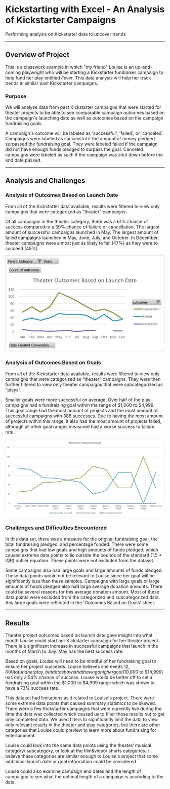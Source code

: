 # Kickstarting with Excel - An Analysis of Kickstarter Campaigns
Performing analysis on Kickstarter data to uncover trends 

---
## Overview of Project
This is a classwork example in which "my friend" Louise is an up-and-coming playwright who will be starting a Kickstarter fundraiser campaign to help fund her play entitled *Fever*. This data analysis will help her track trends in similar past Kickstarter campaigns. 

### Purpose
We will analyze data from past Kickstarter campaigns that were started for theater projects to be able to see comparable campaign outcomes based on the campaign's launching date as well as outcomes based on the campaign fundraising goals. 

A campaign's outcome will be labeled as 'successful', 'failed', or 'canceled'. Campaigns were labeled as successful if the amount of money pledged surpassed the fundraising goal. They were labeled failed if the campaign did not have enough funds pledged to surpass the goal. Canceled campaigns were labeled as such if the campaign was shut down before the end date passed. 

---
## Analysis and Challenges
### Analysis of Outcomes Based on Launch Date
From all of the Kickstarter data available, results were filtered to view only campaigns that were categorized as "theater" campaigns. 

Of all campaigns in the theater category, there was a 61% chance of success compared to a 39% chance of failure or cancellation. The largest amount of successful campaigns launched in May. The largest amount of failed campaigns launched in May, June, July, and October. In December, theater campaigns were almost just as likely to fail (47%) as they were to succeed (49%). 

![Theater Outcomes Based on Launch Date Graphic](/Resources/Theater_Outcomes_vs_Launch.png)

### Analysis of Outcomes Based on Goals
From all of the Kickstarter data available, results were filtered to view only campaigns that were categorized as "theater" campaigns. They were then further filtered to view only theater campaigns that were subcategorized as "plays". 

Smaller goals were more successful on average. Over half of the play campaigns had a fundraising goal within the range of $1,000 to $4,999. This goal range had the most amount of projects and the most amount of successful campaigns with 388 successes. Due to having the most amount of projects within this range, it also had the most amount of projects failed, although all other goal ranges measured had a worse success to failure rate. 

![Outcomes Based on Fundraising Goals](/Resources/Outcomes_vs_Goals.png)

### Challenges and Difficulties Encountered
In this data set, there was a measure for the original fundraising goal, the total fundraising pledged, and percentage funded. There were some campaigns that had low goals and high amounts of funds pledged, which caused extreme data points to lie outside the bounds of the standard (1.5 * IQR) outlier equation. These points were not excluded from the dataset. 

Some campaigns also had large goals and large amounts of funds pledged. These data points would not be relevant to Louise since her goal will be significantly less than these samples. Campaigns with large goals or large amounts of funds pledged also had large average donation amounts. There could be several reasons for this average donation amount. Most of these data points were excluded from the categorized and subcategorized data. Any large goals were reflected in the 'Outcomes Based on Goals' sheet. 

---
## Results
Theater project outcomes based on launch date gave insight into what month Louise could start her Kickstarter campaign for her theater project. There is a significant increase in successful campaigns that launch in the months of March to July. May has the best success rate. 

Based on goals, Louise will need to be mindful of her fundraising goal to ensure her project succeeds. Louise believes she needs $12,000 to fund her play, but data shows that having a higher goal ($10,000 to $14,999) has only a 54% chance of success. Louise would be better off to set a fundraising goal within the $1,000 to $4,999 range which was shown to have a 73% succees rate.

This dataset had limitations as it related to Louise's project. There were some extreme data points that caused summary statistics to be skewed. There were a few Kickstarter campaigns that were currently live during the time the data was collected which caused us to filter those results out to get only completed data. We used filters to significantly limit the data to view only relevant results in the theater and play categories, but there are other categories that Louise could preview to learn more about fundraising for entertainment. 

Louise could look into the same data points using the theater/ musical category/ subcategory, or look at the film&video/ shorts categories. I believe these categories are similar enough to Louise's project that some additional launch date or goal information could be considered.

Louise could also examine campaign end dates and the length of campaigns to see what the optimal length of a campaign is according to the data. 
